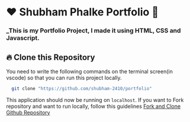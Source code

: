 # ❤️ Shubham Phalke Portfolio 🙏
### _This is my Portfolio Project, I made it using HTML, CSS and Javascript.


## 🔥 Clone this Repository
You need to write the following commands on the terminal screen(in vscode) so that you can run this project locally.

```bash
  git clone "https://github.com/shubham-2410/portfolio"
```

This application should now be running on `localhost`. If you want to Fork repository and want to run locally, follow this guidelines [Fork and Clone Github Repository](https://docs.github.com/en/get-started/quickstart/fork-a-repo)

